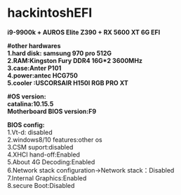 # hackintoshEFI<br/>
**i9-9900k + AUROS Elite Z390 + RX 5600 XT 6G EFI**<br/>

**#other hardwares**<br/>
**1.hard disk: samsung 970 pro 512G**<br/>
**2.RAM:Kingston Fury DDR4 16G*2 3600MHz**<br/>
**3.case:Anter P101**<br/>
**4.power:antec HCG750**<br/>
**5.cooler :USCORSAIR H150I RGB PRO XT**<br/>


**#OS version:**<br/>
**catalina:10.15.5**<br/>
**Motherboard BIOS version:F9**<br/>

**BIOS config:**<br/>
1.Vt-d: disabled<br/>
2.windows8/10 features:other os<br/>
3.CSM suport:disabled<br/>
4.XHCI hand-off:Enabled<br/>
5.About 4G Decoding:Enabled<br/>
6.Network stack configuration->Network stack：Disabled<br/>
7.Internal Graphics:Enabled<br/>
8.secure Boot:Disabled<br/>
